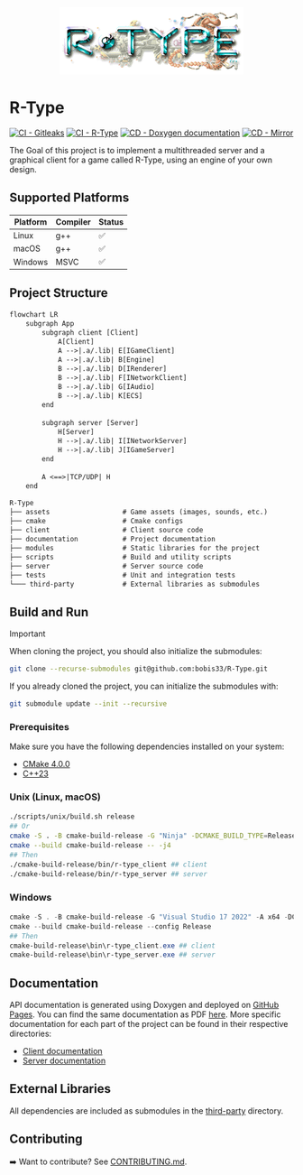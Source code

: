 <p align="center">
  <img src="/assets/icons/icon.png" alt="R-Type Logo" width="326"/>
</p>

# R-Type
[![CI - Gitleaks](https://github.com/bobis33/R-Type/actions/workflows/gitleaks.yml/badge.svg)](https://github.com/bobis33/R-Type/actions/workflows/gitleaks.yml)
[![CI - R-Type](https://github.com/bobis33/R-Type/actions/workflows/ci.yml/badge.svg)](https://github.com/bobis33/R-Type/actions/workflows/ci.yml)
[![CD - Doxygen documentation](https://github.com/bobis33/R-Type/actions/workflows/deploy-doxygen.yml/badge.svg)](https://github.com/bobis33/R-Type/actions/workflows/deploy-doxygen.yml)
[![CD - Mirror](https://github.com/bobis33/R-Type/actions/workflows/mirror.yml/badge.svg)](https://github.com/bobis33/R-Type/actions/workflows/mirror.yml)

The Goal of this project is to implement a multithreaded server and a graphical client for a game called R-Type, using an engine of your own design.

## Supported Platforms
| Platform | Compiler | Status |
|----------|----------|--------|
| Linux    | g++      | ✅      |
| macOS    | g++      | ✅      |
| Windows  | MSVC     | ✅      |

## Project Structure
```mermaid
flowchart LR
    subgraph App
        subgraph client [Client]
            A[Client]
            A -->|.a/.lib| E[IGameClient]
            A -->|.a/.lib| B[Engine]
            B -->|.a/.lib| D[IRenderer]
            B -->|.a/.lib| F[INetworkClient]
            B -->|.a/.lib| G[IAudio]
            B -->|.a/.lib| K[ECS]
        end
    
        subgraph server [Server]
            H[Server]
            H -->|.a/.lib| I[INetworkServer]
            H -->|.a/.lib| J[IGameServer]
        end
    
        A <==>|TCP/UDP| H
    end
```
```text
R-Type
├── assets                  # Game assets (images, sounds, etc.)
├── cmake                   # Cmake configs
├── client                  # Client source code
├── documentation           # Project documentation
├── modules                 # Static libraries for the project
├── scripts                 # Build and utility scripts
├── server                  # Server source code
├── tests                   # Unit and integration tests
└─── third-party            # External libraries as submodules
```

## Build and Run
> [!IMPORTANT]
> When cloning the project, you should also initialize the submodules:
> ```bash
> git clone --recurse-submodules git@github.com:bobis33/R-Type.git
> ```
> If you already cloned the project, you can initialize the submodules with:
> ```bash
> git submodule update --init --recursive
> ```
### Prerequisites
Make sure you have the following dependencies installed on your system:

- [CMake 4.0.0](https://cmake.org/)
- [C++23](https://en.cppreference.com/w/cpp/23)
### Unix (Linux, macOS)
```bash
./scripts/unix/build.sh release
## Or
cmake -S . -B cmake-build-release -G "Ninja" -DCMAKE_BUILD_TYPE=Release -DCMAKE_CXX_COMPILER=g++ -DCMAKE_C_COMPILER=gcc
cmake --build cmake-build-release -- -j4
## Then
./cmake-build-release/bin/r-type_client ## client
./cmake-build-release/bin/r-type_server ## server
```

### Windows
```powershell
cmake -S . -B cmake-build-release -G "Visual Studio 17 2022" -A x64 -DCMAKE_BUILD_TYPE=Release
cmake --build cmake-build-release --config Release
## Then
cmake-build-release\bin\r-type_client.exe ## client
cmake-build-release\bin\r-type_server.exe ## server
```

## Documentation

API documentation is generated using Doxygen and deployed on [GitHub Pages](https://bobis33.github.io/R-Type/).
You can find the same documentation as PDF [here](https://github.com/bobis33/R-Type/blob/main/documentation/R-Type.pdf).
More specific documentation for each part of the project can be found in their respective directories:
  - [Client documentation](https://github.com/bobis33/R-Type/blob/main/client/README.md)
  - [Server documentation](https://github.com/bobis33/R-Type/blob/main/server/README.md)

## External Libraries
All dependencies are included as submodules in the [third-party](https://github.com/bobis33/R-Type/tree/main/third-party) directory.

## Contributing
➡️ Want to contribute? See [CONTRIBUTING.md](https://github.com/bobis33/R-Type/blob/main/CONTRIBUTING.md).